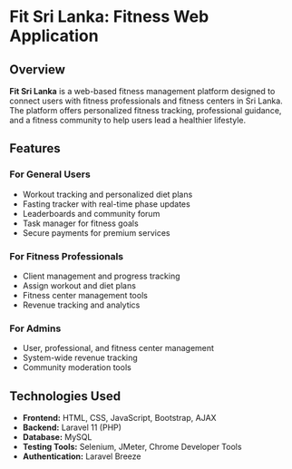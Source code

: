 # Fit Sri Lanka: Fitness Web Application

## **Overview**
**Fit Sri Lanka** is a web-based fitness management platform designed to connect users with fitness professionals and fitness centers in Sri Lanka. The platform offers personalized fitness tracking, professional guidance, and a fitness community to help users lead a healthier lifestyle.

## **Features**
### **For General Users**
- Workout tracking and personalized diet plans
- Fasting tracker with real-time phase updates
- Leaderboards and community forum
- Task manager for fitness goals
- Secure payments for premium services

### **For Fitness Professionals**
- Client management and progress tracking
- Assign workout and diet plans
- Fitness center management tools
- Revenue tracking and analytics

### **For Admins**
- User, professional, and fitness center management
- System-wide revenue tracking
- Community moderation tools

## **Technologies Used**
- **Frontend:** HTML, CSS, JavaScript, Bootstrap, AJAX
- **Backend:** Laravel 11 (PHP)
- **Database:** MySQL
- **Testing Tools:** Selenium, JMeter, Chrome Developer Tools
- **Authentication:** Laravel Breeze

